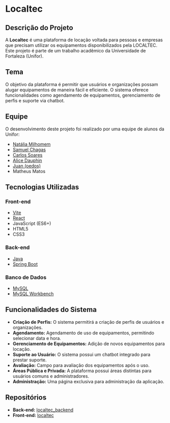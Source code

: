 # Localtec

## Descrição do Projeto
A **Localtec** é uma plataforma de locação voltada para pessoas e empresas que precisam utilizar os equipamentos disponibilizados pela LOCALTEC. Este projeto é parte de um trabalho acadêmico da Universidade de Fortaleza (Unifor).

## Tema
O objetivo da plataforma é permitir que usuários e organizações possam alugar equipamentos de maneira fácil e eficiente. O sistema oferece funcionalidades como agendamento de equipamentos, gerenciamento de perfis e suporte via chatbot.

## Equipe
O desenvolvimento deste projeto foi realizado por uma equipe de alunos da Unifor:

- [Natália Milhomem](https://github.com/natashamilhomem)
- [Samuel Chagas](https://github.com/samuel-chagas)
- [Carlos Soares](https://github.com/CarlossoaresnDev)
- [Alice Dauphin](https://github.com/AliceJDauphin)
- [Juan (oedos)](https://github.com/oedos)
- Matheus Matos

## Tecnologias Utilizadas

### Front-end
- [Vite](https://vitejs.dev/)
- [React](https://reactjs.org/)
- JavaScript (ES6+)
- HTML5
- CSS3

### Back-end
- [Java](https://www.java.com/)
- [Spring Boot](https://spring.io/projects/spring-boot)

### Banco de Dados
- [MySQL](https://www.mysql.com/)
- [MySQL Workbench](https://www.mysql.com/products/workbench/)

## Funcionalidades do Sistema

- **Criação de Perfis:** O sistema permitirá a criação de perfis de usuários e organizações.
- **Agendamento:** Agendamento de uso de equipamentos, permitindo selecionar data e hora.
- **Gerenciamento de Equipamentos:** Adição de novos equipamentos para locação.
- **Suporte ao Usuário:** O sistema possui um chatbot integrado para prestar suporte.
- **Avaliação:** Campo para avaliação dos equipamentos após o uso.
- **Áreas Pública e Privada:** A plataforma possui áreas distintas para usuários comuns e administradores.
- **Administração:** Uma página exclusiva para administração da aplicação.

## Repositórios

- **Back-end:**  [localtec_backend](https://github.com/samuel-chagas/localtec_backend.git)
- **Front-end:** [localtec](https://github.com/samuel-chagas/localtec.git)
